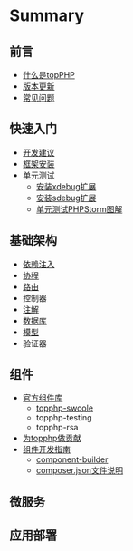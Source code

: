 # Summary

## 前言

* [什么是topPHP](README.md)
* [版本更新](ban-ben-geng-xin.md)
* [常见问题](kuai-su-ru-men/chang-jian-wen-ti.md)

## 快速入门

* [开发建议](kuai-su-ru-men/kai-fa-jian-yi.md)
* [框架安装](kuai-su-ru-men/kuang-jia-an-zhuang.md)
* [单元测试](kuai-su-ru-men/dan-yuan-ce-shi.md)
  * [安装xdebug扩展](kuai-su-ru-men/xdebugan-zhuang.md)
  * [安装sdebug扩展](kuai-su-ru-men/sdebugan-zhuang.md)
  * [单元测试PHPStorm图解](kuai-su-ru-men/dan-yuan-ce-shi-phpstorm-tu-jie.md)

## 基础架构

* [依赖注入](kuai-su-ru-men/yi-lai-zhu-ru.md)
* [协程](kuai-su-ru-men/xie-cheng.md)
* [路由](kuai-su-ru-men/lu-you.md)
* 控制器
* [注解](kuai-su-ru-men/zhu-jie.md)
* [数据库](kuai-su-ru-men/shu-ju-ku.md)
* [模型](mo-xing.md)
* 验证器

## 组件

* [官方组件库](zu-jian/topphp-swoole/guan-fang-zu-jian.md)
  * [topphp-swoole](zu-jian/topphp-swoole/guan-fang-zu-jian/topphp-swoole.md)
  * topphp-testing
  * topphp-rsa
* [为topphp做贡献](zu-jian/ru-he-wei-topphp-zuo-gong-xian.md)
* [组件开发指南](zu-jian/zu-jian-kai-fa-zhi-nan.md)
  * [component-builder](zu-jian/topphp-swoole/guan-fang-zu-jian/component-builder.md)
  * [composer.json文件说明](zu-jian/zu-jian-kai-fa-zhi-nan/composerjsonwen-jian-shuo-ming.md)

## 微服务

## 应用部署

